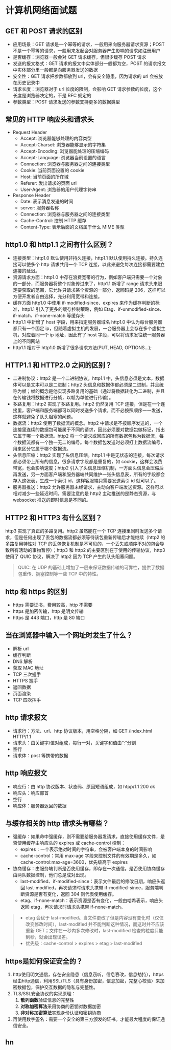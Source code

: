 # 计算机网络面试题

## GET 和 POST 请求的区别

- 应用场景：GET 请求是一个幂等的请求，一般用来向服务器请求资源；POST 不是一个幂等的请求，一般用来发起会对服务器产生影响的请求如注册用户
- 是否缓存：浏览器一般会对 GET 请求缓存，但很少缓存 POST 请求
- 发送的报文格式：GET 请求的报文中实体部分一般都为空，POST 的请求报文中实体部分里一般都是向服务器发送的数据
- 安全性：GET 请求把参数都放到 url，会有安全隐患，因为请求的 url 会被放在历史记录中
- 请求长度：浏览器对于 url 长度的限制，会影响 GET 请求参数的长度，这个长度是浏览器决定的，不是 RFC 规定的
- 参数类型：POST 请求发送的参数支持更多的数据类型

## 常见的 HTTP 响应头和请求头

- Request Header
  - Accept: 浏览器能够处理的内容类型
  - Accept-Charset: 浏览器能够显示的字符集
  - Accept-Encoding: 浏览器能处理的压缩编码
  - Accept-Language: 浏览器当前设置的语言
  - Connection: 浏览器与服务器之间的连接类型
  - Cookie: 当前页面设置的 cookie
  - Host: 当前页面的所在域
  - Referer: 发出请求的页面 url
  - User-Agent: 浏览器的用户代理字符串
- Response Header
  - Date: 表示消息发送的时间
  - server: 服务器名称
  - Connection: 浏览器与服务器之间的连接类型
  - Cache-Control: 控制 HTTP 缓存
  - Content-Type: 表示后面的文档属于什么 MIME 类型

## http1.0 和 http1.1 之间有什么区别？

- 连接类型：http1.0 默认使用非持久连接，http1.1 默认使用持久连接。持久连接可以使多个 http 请求共用一个 TCP 连接，以此来避免每次连接都需要建立连接的延迟。
- 资源请求方面：http1.0 中存在浪费宽带的行为，例如客户端只需要一个对象的一部分，而服务器将整个对象传过来了，http1.1 新增了 range 请求头来限定要获取的范围，它允许只请求某个资源的一部分，返回码是 206，这样可以方便开发者自由选择，充分利用宽带和连接。
- 缓存方面 http1.0 中使用 if-modified-since、expires 来作为缓存判断的标准，http1.1 引入了更多的缓存控制策略，例如 Etag、if-unmodified-since、if-match、if-none-match 等缓存头
- http1.1 中新增了 host 字段，用来指定服务器域名 http1.0 中认为每台服务器都只有一个固定 ip，但随着虚拟主机的发展，一台服务器上会存在多个虚拟主机，对应着同一个 ip 地址，因此有了 host 字段，可以将请求发往统一服务器上的不同网站
- http1.1 相对于 http1.0 新增了很多请求方法(PUT, HEAD, OPTIONS...);

## HTTP1.1 和 HTTP2.0 之间的区别？

- 二进制协议：http2 是一个二进制协议。http1.1 中，头信息必须是文本，数据体可以是文本可以是二进制；http2 头信息和数据体都必须是二进制，并且统称为帧；帧的概念是他实现多路复用的基础（通过将数据转化为二进制，并且在传输钱将数据进行分帧，以帧为单位进行传输）。
- 多路复用：http2 实现了多路复用。http2 仍然复用 TCP 连接，但是在一个连接里，客户端和服务端都可以同时发送多个请求，而不必按照顺序一一发送，这样就避免了队头阻塞的问题。
- 数据流：http2 使用了数据流的概念。http2 中请求是不按顺序发送的，一个连接里连续的数据包可能属于不同的请求，因此必须要对数据包做标记，指出它属于哪一个数据流。http2 将一个请求或回应的所有数据包称为数据流，每个数据流都有一个独一无二的编号。每个数据包发送时必须打上数据流编号，用来区分它属于哪个数据流。
- 头信息压缩：http2 实现了头信息压缩。http1.1 中是无状态的连接，每次请求都必须带上所有的信息，很多请求字段都是重复的，如 cookie，这样会浪费带宽，也会影响速度；http2 引入了头信息压缩机制，一方面头信息会压缩后再发送，另一方面客户端和服务器端共同维护一张头信息表，所有的字段都会存入这张表，生成一个索引 id，这样客服端只需要发送索引 id 就可以了。
- 服务器推送：http2 允许服务器未经请求，主动向客户端发送资源。这样可以相对减少一些延迟时间。需要注意的是 http2 主动推送的是静态资源，与 websocket 推送的即时信息是不同的。

## HTTP2 和 HTTP3 有什么区别？

http3 实现了真正的多路复用。http2 虽然能在一个 TCP 连接里同时发送多个请求，但是任何出现了丢包的数据流都必须等待该包重新传输后才能继续（http2 的多路复用特性对 TCP 的丢包恢复机制是不可见的，一个丢失或顺序不对的包会导致所有活动的事物暂停）；http3 和 http2 的主要区别在于使用的传输协议，http3 使用了 QUIC 协议，解决了 http2 因为 TCP 产生的队头阻塞问题。

> QUIC: 在 UDP 的基础上增加了一层来保证数据传输的可靠性，提供了数据包重传、拥塞控制等一些 TCP 中的特性。

## http 和 https 的区别

- https 需要证书，费用较高，http 不需要
- https 是加密传输，http 是明文传输
- https 是 443 端口，http 是 80 端口

## 当在浏览器中输入一个网址时发生了什么？

- 解析 url
- 缓存判断
- DNS 解析
- 获取 MAC 地址
- TCP 三次握手
- HTTPS 握手
- 返回数据
- 页面渲染
- TCP 四次挥手

## http 请求报文

- 请求行：方法、url、http 协议版本，用空格分隔，如 GET /index.html HTTP/1.1
- 请求头：由关键字/值对组成，每行一对，关键字和值由“:”分割
- 空行
- 请求体：post 等携带的数据

## http 响应报文

- 响应行：由 http 协议版本、状态码、原因短语组成，如 htpp/1.1 200 ok
- 响应头：响应部首
- 空行
- 响应体：服务器返回的数据

## 与缓存相关的 http 请求头有哪些？

- 强缓存：如果命中强缓存，则不需要给服务器发请求，直接使用缓存文件，是否使用缓存由响应头的 expires 或 cache-control 控制：
  - expires：一个表示绝对时间的字符串，会被客户端本身的时间影响
  - cache-control：常用 max-age 字段来控制文件的有效期是多久，如 cache-control:max-age=3600，优先级高于 expires
- 协商缓存：由服务端判断是否使用缓存，即存在一次通信。是否使用协商缓存由两队数据控制，他们总是成对出现。
  - last-modified、if-modified-since：表示文件最后的修改日期，响应头返回 last-modified，再次请求时请求头携带 if-modified-since，服务端判断资源是否有变化，返回 304 则代表使用缓存。
  - etag、if-none-match：表示资源是否有变化，一般由哈希表示，响应头返回 etag，再次请求时请求头携带 if-none-match。

> - etag 会优于 last-modified。当文件更改了但是内容没有变化时（仅仅改变修改时间），last-modified 并不能判断这种情况，而这时并不应该重新 GET；文件在一秒内多次修改时，last-modified 检查的粒度只能到秒，就会出现误差。
> - 优先级：cache-control > expires > etag > last-modified

## https是如何保证安全的？
1. http使用明文通信，存在安全隐患（信息窃听，信息篡改，信息劫持），https经由http通信，利用SSL/TLS（具有身份加密，信息加密，完整心校验）来加密数据包，保护交互数据的隐私与完整性。
2. TLS/SSL安全协议的实现原理：
   1. **散列函数**验证信息的完整性
   2. **对称加密算法**采用协商的密钥对数据加密
   3. **非对称加密算法**实现身份认证和密钥协商
3. 再使用数字签名：需要一个安全的第三方颁发的证书。才能最大程度的保证通信安全。

##  hn